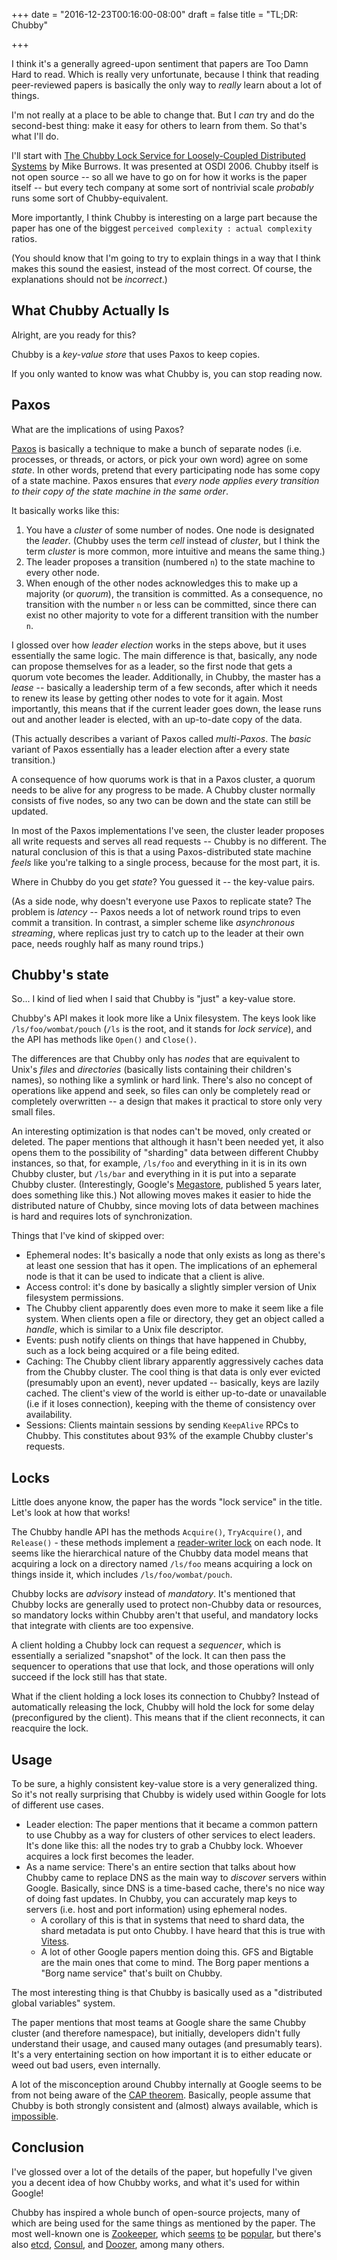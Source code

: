+++
date = "2016-12-23T00:16:00-08:00"
draft = false
title = "TL;DR: Chubby"

+++

I think it's a generally agreed-upon sentiment that papers are Too Damn Hard to read. Which is really very unfortunate, because I think that reading peer-reviewed papers is basically the only way to *really* learn about a lot of things.

I'm not really at a place to be able to change that. But I *can* try and do the second-best thing: make it easy for others to learn from them. So that's what I'll do.

I'll start with [The Chubby Lock Service for Loosely-Coupled Distributed Systems](https://research.google.com/archive/chubby-osdi06.pdf) by Mike Burrows. It was presented at OSDI 2006. Chubby itself is not open source -- so all we have to go on for how it works is the paper itself -- but every tech company at some sort of nontrivial scale *probably* runs some sort of Chubby-equivalent.

More importantly, I think Chubby is interesting on a large part because the paper has one of the biggest `perceived complexity : actual complexity` ratios.

(You should know that I'm going to try to explain things in a way that I think makes this sound the easiest, instead of the most correct. Of course, the explanations should not be *incorrect*.)

## What Chubby Actually Is
Alright, are you ready for this?

Chubby is a *key-value store* that uses Paxos to keep copies.

If you only wanted to know was what Chubby is, you can stop reading now.

## Paxos
What are the implications of using Paxos?

[Paxos](http://research.microsoft.com/en-us/um/people/lamport/pubs/paxos-simple.pdf) is basically a technique to make a bunch of separate nodes (i.e. processes, or threads, or actors, or pick your own word) agree on some *state*. In other words, pretend that every participating node has some copy of a state machine. Paxos ensures that *every node applies every transition to their copy of the state machine in the same order*.

It basically works like this:

1. You have a *cluster* of some number of nodes. One node is designated the *leader*. (Chubby uses the term *cell* instead of *cluster*, but I think the term *cluster* is more common, more intuitive and means the same thing.)
2. The leader proposes a transition (numbered `n`) to the state machine to every other node.
3. When enough of the other nodes acknowledges this to make up a majority (or *quorum*), the transition is committed. As a consequence, no transition with the number `n` or less can be committed, since there can exist no other majority to vote for a different transition with the number `n`.

I glossed over how *leader election* works in the steps above, but it uses essentially the same logic. The main difference is that, basically, any node can propose themselves for as a leader, so the first node that gets a quorum vote becomes the leader. Additionally, in Chubby, the master has a *lease* -- basically a leadership term of a few seconds, after which it needs to renew its lease by getting other nodes to vote for it again. Most importantly, this means that if the current leader goes down, the lease runs out and another leader is elected, with an up-to-date copy of the data.

(This actually describes a variant of Paxos called *multi-Paxos*. The *basic* variant of Paxos essentially has a leader election after a every state transition.)

A consequence of how quorums work is that in a Paxos cluster, a quorum needs to be alive for any progress to be made. A Chubby cluster normally consists of five nodes, so any two can be down and the state can still be updated.

In most of the Paxos implementations I've seen, the cluster leader proposes all write requests and serves all read requests -- Chubby is no different. The natural conclusion of this is that a using Paxos-distributed state machine *feels* like you're talking to a single process, because for the most part, it is.

Where in Chubby do you get *state*? You guessed it -- the key-value pairs.

(As a side node, why doesn't everyone use Paxos to replicate state? The problem is *latency* -- Paxos needs a lot of network round trips to even commit a transition. In contrast, a simpler scheme like *asynchronous streaming*, where replicas just try to catch up to the leader at their own pace, needs roughly half as many round trips.)

## Chubby's state
So... I kind of lied when I said that Chubby is "just" a key-value store.

Chubby's API makes it look more like a Unix filesystem. The keys look like `/ls/foo/wombat/pouch` (`/ls` is the root, and it stands for *lock service*), and the API has methods like `Open()` and `Close()`.

The differences are that Chubby only has *nodes* that are equivalent to Unix's *files* and *directories* (basically lists containing their children's names), so nothing like a symlink or hard link. There's also no concept of operations like append and seek, so files can only be completely read or completely overwritten -- a design that makes it practical to store only very small files.

An interesting optimization is that nodes can't be moved, only created or deleted. The paper mentions that although it hasn't been needed yet, it also opens them to the possibility of "sharding" data between different Chubby instances, so that, for example, `/ls/foo` and everything in it is in its own Chubby cluster, but `/ls/bar` and everything in it is put into a separate Chubby cluster. (Interestingly, Google's [Megastore](http://cidrdb.org/cidr2011/Papers/CIDR11_Paper32.pdf), published 5 years later, does something like this.) Not allowing moves makes it easier to hide the distributed nature of Chubby, since moving lots of data between machines is hard and requires lots of synchronization.

Things that I've kind of skipped over:

* Ephemeral nodes: It's basically a node that only exists as long as there's at least one session that has it open. The implications of an ephemeral node is that it can be used to indicate that a client is alive.
* Access control: it's done by basically a slightly simpler version of Unix filesystem permissions.
* The Chubby client apparently does even more to make it seem like a file system. When clients open a file or directory, they get an object called a *handle*, which is similar to a Unix file descriptor.
* Events: push notify clients on things that have happened in Chubby, such as a lock being acquired or a file being edited.
* Caching: The Chubby client library apparently aggressively caches data from the Chubby cluster. The cool thing is that data is only ever evicted (presumably upon an event), never updated -- basically, keys are lazily cached. The client's view of the world is either up-to-date or unavailable (i.e if it loses connection), keeping with the theme of consistency over availability.
* Sessions: Clients maintain sessions by sending `KeepAlive` RPCs to Chubby. This constitutes about 93% of the example Chubby cluster's requests.

## Locks
Little does anyone know, the paper has the words "lock service" in the title. Let's look at how that works!

The Chubby handle API has the methods `Acquire()`, `TryAcquire()`, and `Release()` - these methods implement a [reader-writer lock](https://en.wikipedia.org/wiki/Readers%E2%80%93writer_lock) on each node. It seems like the hierarchical nature of the Chubby data model means that acquiring a lock on a directory named `/ls/foo` means acquiring a lock on things inside it, which includes `/ls/foo/wombat/pouch`.

Chubby locks are *advisory* instead of *mandatory*. It's mentioned that Chubby locks are generally used to protect non-Chubby data or resources, so mandatory locks within Chubby aren't that useful, and mandatory locks that integrate with clients are too expensive.

A client holding a Chubby lock can request a *sequencer*, which is essentially a serialized "snapshot" of the lock. It can then pass the sequencer to operations that use that lock, and those operations will only succeed if the lock still has that state.

What if the client holding a lock loses its connection to Chubby? Instead of automatically releasing the lock, Chubby will hold the lock for some delay (preconfigured by the client). This means that if the client reconnects, it can reacquire the lock.

## Usage
To be sure, a highly consistent key-value store is a very generalized thing. So it's not really surprising that Chubby is widely used within Google for lots of different use cases.

* Leader election: The paper mentions that it became a common pattern to use Chubby as a way for clusters of other services to elect leaders. It's done like this: all the nodes try to grab a Chubby lock. Whoever acquires a lock first becomes the leader.
* As a name service: There's an entire section that talks about how Chubby came to replace DNS as the main way to *discover* servers within Google. Basically, since DNS is a time-based cache, there's no nice way of doing fast updates. In Chubby, you can accurately map keys to servers (i.e. host and port information) using ephemeral nodes.
  * A corollary of this is that in systems that need to shard data, the shard metadata is put onto Chubby. I have heard that this is true with [Vitess](http://vitess.io/).
  * A lot of other Google papers mention doing this. GFS and Bigtable are the main ones that come to mind. The Borg paper mentions a "Borg name service" that's built on Chubby.

The most interesting thing is that Chubby is basically used as a "distributed global variables" system.

The paper mentions that most teams at Google share the same Chubby cluster (and therefore namespace), but initially, developers didn't fully understand their usage, and caused many outages (and presumably tears). It's a very entertaining section on how important it is to either educate or weed out bad users, even internally.

A lot of the misconception around Chubby internally at Google seems to be from not being aware of the [CAP theorem](https://en.wikipedia.org/wiki/CAP_theorem). Basically, people assume that Chubby is both strongly consistent and (almost) always available, which is [impossible](https://codahale.com/you-cant-sacrifice-partition-tolerance/).

## Conclusion
I've glossed over a lot of the details of the paper, but hopefully I've given you a decent idea of how Chubby works, and what it's used for within Google!

Chubby has inspired a whole bunch of open-source projects, many of which are being used for the same things as mentioned by the paper. The most well-known one is [Zookeeper](https://zookeeper.apache.org/), which [seems](http://nerds.airbnb.com/smartstack-service-discovery-cloud/) [to](https://engineering.pinterest.com/blog/zookeeper-resilience-pinterest) be [popular](https://groups.google.com/forum/#!topic/mechanical-sympathy/GmyKrZn2Zus), but there's also [etcd](https://github.com/coreos/etcd), [Consul](https://www.consul.io/), and [Doozer](https://github.com/ha/doozerd), among many others.

